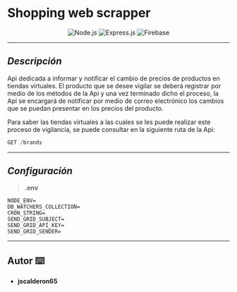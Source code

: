 # Shopping web scrapper

<div align="center">

![Node.js](https://img.shields.io/badge/-Node.js-333333?style=flat&logo=node.js)
![Express.js](https://img.shields.io/badge/-Express.js-333333?style=flat&logo=express)
![Firebase](https://img.shields.io/badge/-Firebase-333333?style=flat&logo=firebase)

</div>

<hr/>

## _Descripción_
<p>
Api dedicada a informar y notificar el cambio de precios de productos en tiendas virtuales.
El producto que se desee vigilar se deberá registrar por medio de los métodos de la Api y una vez terminado dicho el proceso, la Api se encargará de notificar por medio de correo electrónico los cambios que se puedan presentar en los precios del producto.

Para saber las tiendas virtuales a las cuales se les puede realizar este proceso de vigilancia, se puede consultar en la siguiente ruta de la Api:

```js
GET /brands
```

</p>

<hr/>

## _Configuración_
> **.env**
``` 
NODE_ENV=
DB_WATCHERS_COLLECTION=
CRON_STRING=
SEND_GRID_SUBJECT=
SEND_GRID_API_KEY=
SEND_GRID_SENDER=
```

<hr/>

## Autor ⌨️
- **jscalderon65**